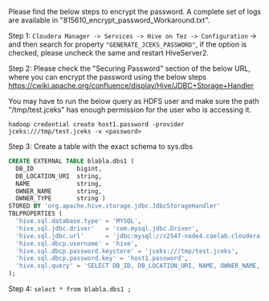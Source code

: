 Please find the below steps to encrypt the password. A complete set of logs are available in "815610_encrypt_password_Workaround.txt".

Step 1: `Cloudera Manager -> Services -> Hive on Tez -> Configuration` -> and then search for property `"GENERATE_JCEKS_PASSWORD"`, if the option is checked, please uncheck the same and restart HiveServer2.

Step 2: Please check the "Securing Password" section of the below URL, where you can encrypt the password using the below steps
https://cwiki.apache.org/confluence/display/Hive/JDBC+Storage+Handler

You may have to run the below query as HDFS user and make sure the path "/tmp/test.jceks" has enough permission for the user who is accessing it.


`hadoop credential create host1.password -provider jceks:///tmp/test.jceks -v <password>`

Step 3: Create a table with the exact schema to sys.dbs

```sql  
CREATE EXTERNAL TABLE blabla.dbs1 (
  DB_ID            bigint,
  DB_LOCATION_URI  string,
  NAME             string,
  OWNER_NAME       string,
  OWNER_TYPE       string )
STORED BY 'org.apache.hive.storage.jdbc.JdbcStorageHandler'
TBLPROPERTIES (
  'hive.sql.database.type' = 'MYSQL',
  'hive.sql.jdbc.driver'   = 'com.mysql.jdbc.Driver',
  'hive.sql.jdbc.url'      = 'jdbc:mysql://c2547-node4.coelab.cloudera.com:3306/hive',
  'hive.sql.dbcp.username' = 'hive',
  'hive.sql.dbcp.password.keystore' = 'jceks:///tmp/test.jceks',
  'hive.sql.dbcp.password.key' = 'host1.password',
  'hive.sql.query' = 'SELECT DB_ID, DB_LOCATION_URI, NAME, OWNER_NAME, OWNER_TYPE FROM DBS'
);
```
Step 4: `select * from blabla.dbs1 ;`
